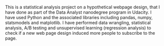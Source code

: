This is a statistical analysis project on a hypothetical webpage design, that I have done as part of the Data Analyst nanodegree program in Udacity. I have used Python and the associated libraries including pandas, numpy, statsmodels and matplotlib. I have performed data wrangling, statistical analysis, A/B testing and unsupervised learning (regression analysis) to check if a new web page design induced more people to subscribe to the page. 
